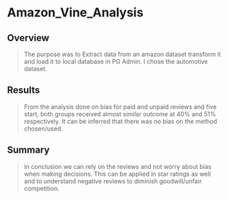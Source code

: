# Amazon_Vine_Analysis

## Overview
> The purpose was to Extract data from an amazon dataset transform it and load it to local database in PG Admin. I chose the automotive dataset. 

## Results
> From the analysis done on bias for paid and unpaid reviews and five start, both groups received almost similar outcome at 40% and 51% respectively. It can be inferred that there was no bias on the method chosen/used. 

## Summary
> In conclusion we can rely on the reviews and not worry about bias when making decisions. This can be applied in star ratings as well and to understand negative reviews to diminish goodwill/unfair competition. 
